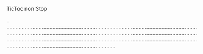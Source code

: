 TicToc non Stop

..
...........................................................................................................................................................................................................................................................................................................................................................................................................................................................